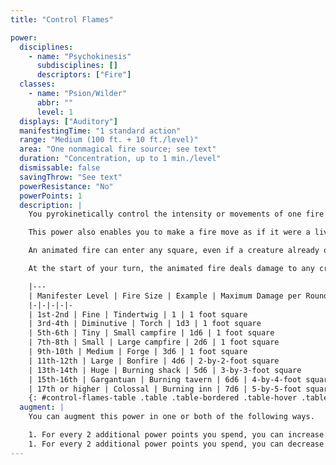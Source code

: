 ```yaml
---
title: "Control Flames"

power:
  disciplines:
    - name: "Psychokinesis"
      subdisciplines: []
      descriptors: ["Fire"]
  classes:
    - name: "Psion/Wilder"
      abbr: ""
      level: 1
  displays: ["Auditory"]
  manifestingTime: "1 standard action"
  range: "Medium (100 ft. + 10 ft./level)"
  area: "One nonmagical fire source; see text"
  duration: "Concentration, up to 1 min./level"
  dismissable: false
  savingThrow: "See text"
  powerResistance: "No"
  powerPoints: 1
  description: |
    You pyrokinetically control the intensity or movements of one fire source. A nonmagical fire source can be controlled if it is equal to or smaller than the maximum size of fire you can control according to your manifester level, as noted on the accompanying table. You can freely switch control between fire sources, or change the nature of your control, while you maintain concentration, but only one specified change (keeping a fire burning, animating it, or altering its size) can be made to one fire source in a round. When your control over a fire source lapses, that fire immediately returns to its original state (or goes out if it has no fuel or has been moved away from its original location). With this power, you can artificially keep a fire burning that would normally expire for lack of fuel; even dousing a controlled flame with water does not put it out (though completely submerging the flame would). Normally, a creature at risk of catching on fire can avoid this fate by making a DC 15 Reflex saving throw, with success indicating that the fire has gone out. If the fire is one that has been kept burning by the use of control flames, then the DC of the Reflex save needed to put out the flames increases to 25.

    This power also enables you to make a fire move as if it were a living creature. You can animate only a naturally burning fire; if you attempt to animate one that has been increased or decreased in size by your augmentation of this power, the fire immediately returns to its original size. An animated fire moves at a speed of 30 feet. A fire that moves away from its fuel or its original location dies as soon as your control over it lapses.

    An animated fire can enter any square, even if a creature already occupies it. If an animated fire enters a square occupied by a creature, that creature can make a Reflex save to get out of the way (DC 11 + the number of dice of damage the fire does + your Int modifier if you are a psion or your Cha modifier if you are a wilder). A successful Reflex save moves the creature to the nearest unoccupied square. The flames deal the indicated damage to any creature that is either on fire or surrounded by the flames (in the fire's space); see the accompanying table).

    At the start of your turn, the animated fire deals damage to any creature in its space, and the creature catches on fire unless it makes a Reflex save (DC as noted above). A victim on fire takes 1d6 points of damage each round. Additional rounds in the same space as the animated fire occupies mean additional chances of ignition. The damage from multiple normal fires stacks, but the victim gets a saving throw each round to negate each fire. It is possible to switch control from the animated fire (causing it to disappear) to intensify f lames that are already burning (thus denying the foe Ref lex saves after the first).

    |---
    | Manifester Level | Fire Size | Example | Maximum Damage per Round | Space
    |-|-|-|-|-
    | 1st-2nd | Fine | Tindertwig | 1 | 1 foot square
    | 3rd-4th | Diminutive | Torch | 1d3 | 1 foot square
    | 5th-6th | Tiny | Small campfire | 1d6 | 1 foot square
    | 7th-8th | Small | Large campfire | 2d6 | 1 foot square
    | 9th-10th | Medium | Forge | 3d6 | 1 foot square
    | 11th-12th | Large | Bonfire | 4d6 | 2-by-2-foot square
    | 13th-14th | Huge | Burning shack | 5d6 | 3-by-3-foot square
    | 15th-16th | Gargantuan | Burning tavern | 6d6 | 4-by-4-foot square
    | 17th or higher | Colossal | Burning inn | 7d6 | 5-by-5-foot square
    {: #control-flames-table .table .table-bordered .table-hover .table-striped data-caption="Table: Control Flames" }
  augment: |
    You can augment this power in one or both of the following ways.

    1. For every 2 additional power points you spend, you can increase the size of a fire you want to control by one step, up to the maximum size of fire you can control according to your manifester level.
    1. For every 2 additional power points you spend, you can decrease the size of a fire you want to control by one step. You can reduce a Tiny or smaller fire to nothing, extinguishing it.
---
```

